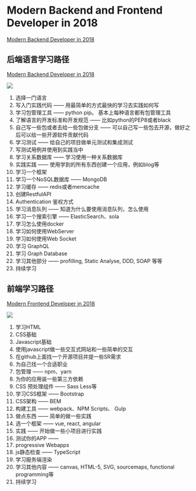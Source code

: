 # Modern Backend and Frontend Developer in 2018

[Modern Backend Developer in 2018](https://medium.com/tech-tajawal/modern-backend-developer-in-2018-6b3f7b5f8b9?hmsr=pycourses.com)

## 后端语言学习路径

[Modern Backend Developer in 2018](https://medium.com/tech-tajawal/modern-backend-developer-in-2018-6b3f7b5f8b9?hmsr=pycourses.com)

![](http://ossp.pengjunjie.com/mweb/15478709154794.png)

1. 选择一门语言
2. 写入门实践代码 —— 用最简单的方式最快的学习去实践如何写
3. 学习包管理工具 —— python pip。 基本上每种语言都有包管理工具
4. 了解语言的开发标准和开发规范 —— 比如python的PEP8或者black
5. 自己写一些包或者去给一些包做分支 —— 可以自己写一些包去开源，做好之后可以给一些开源软件贡献代码
6. 学习测试 —— 给自己的项目做单元测试和集成测试
7. 写测试用例并使用到实践当中
8. 学习关系数据库 —— 学习使用一种关系数据库
9. 实践实践 —— 使用学到的所有东西创建一个应用，例如blog等
10. 学习一个框架
11. 学习一个NoSQL数据库 —— MongoDB
12. 学习缓存 —— redis或者memcache
13. 创建RestfulAPI 
14. Authentication 鉴权方式
15. 学习消息队列 —— 知道为什么要使用消息队列，怎么使用
16. 学习一个搜索引擎 —— ElasticSearch、sola
17. 学习怎么使用docker
18. 学习如何使用WebServer
19. 学习如何使用Web Socket
20. 学习 GraphQL
21. 学习 Graph Database
22. 学习其他部分 —— profilling, Static Analyse, DDD, SOAP 等等
23. 持续学习


## 前端学习路径

[Modern Frontend Developer in 2018](https://medium.com/tech-tajawal/modern-frontend-developer-in-2018-4c2072fa2b9c)

![](http://ossp.pengjunjie.com/mweb/15478759549038.png)


1. 学习HTML
2. CSS基础
3. Javascript基础
4. 使用javascript做一些交互式网站和一些简单的交互
5. 在github上面找一个开源项目并提一些SR需求
6. 为自己找一个合适职业
7. 包管理 —— npm、yarn
8. 为你的应用装一些第三方依赖
9. CSS 预处理组件 —— Sass Less等
10. 学习CSS框架 —— Bootstrap
11. CSS架构 —— BEM 
12. 构建工具 —— webpack、NPM Scripts、 Gulp
13. 做点东西 ——  简单的做一些实践
14. 选一个框架 —— vue, react, angular
15. 实践 —— 开始做一些小项目进行实践
16. 测试你的APP —— 
17. progressive Webapps
18. js静态检查 —— TypeScript
19. 学习服务端渲染
20. 学习其他内容 —— canvas, HTML-5, SVG, sourcemaps, functional programming等
21. 持续学习
